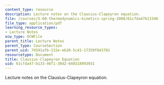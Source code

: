 ```yaml
---
content_type: resource
description: Lecture notes on the Clausius-Clapeyron equation.
file: /courses/5-60-thermodynamics-kinetics-spring-2008/61cfda47b13346f130d2648318993931_lec_19.pdf
file_type: application/pdf
learning_resource_types:
- Lecture Notes
ocw_type: OCWFile
parent_title: Lecture Notes
parent_type: CourseSection
parent_uid: 74591afb-232e-eb20-5c41-17359f843701
resourcetype: Document
title: Clausius-Clapeyron Equation
uid: 61cfda47-b133-46f1-30d2-648318993931
---
```

Lecture notes on the Clausius-Clapeyron equation.

